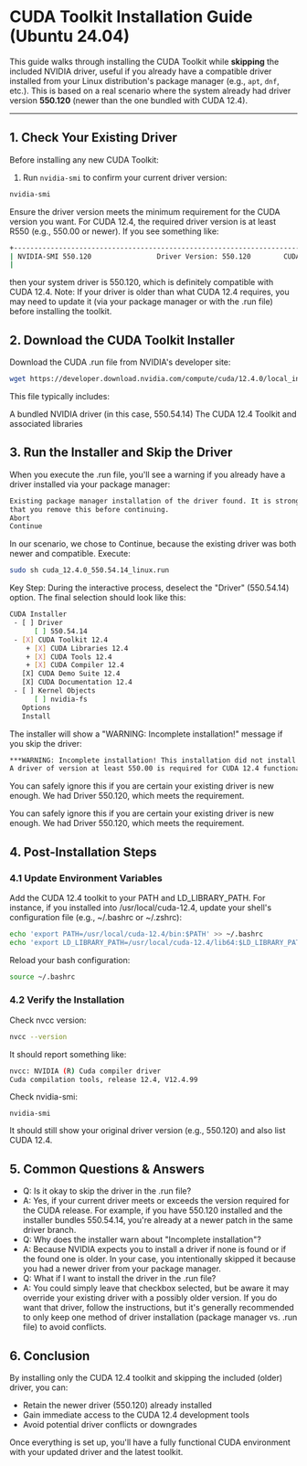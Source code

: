 # CUDA Toolkit Installation Guide (Ubuntu 24.04)

This guide walks through installing the CUDA Toolkit while **skipping** the included NVIDIA driver, useful if you already have a compatible driver installed from your Linux distribution's package manager (e.g., `apt`, `dnf`, etc.). This is based on a real scenario where the system already had driver version **550.120** (newer than the one bundled with CUDA 12.4).

---

## 1. Check Your Existing Driver

Before installing any new CUDA Toolkit:

1. Run `nvidia-smi` to confirm your current driver version:
```bash
nvidia-smi
```

Ensure the driver version meets the minimum requirement for the CUDA version you want. For CUDA 12.4, the required driver version is at least R550 (e.g., 550.00 or newer). If you see something like:

```bash
+-----------------------------------------------------------------------------------------+
| NVIDIA-SMI 550.120                Driver Version: 550.120        CUDA Version: 12.4     |
|
```

then your system driver is 550.120, which is definitely compatible with CUDA 12.4.
Note: If your driver is older than what CUDA 12.4 requires, you may need to update it (via your package manager or with the .run file) before installing the toolkit.

## 2. Download the CUDA Toolkit Installer
Download the CUDA .run file from NVIDIA's developer site:

```bash
wget https://developer.download.nvidia.com/compute/cuda/12.4.0/local_installers/cuda_12.4.0_550.54.14_linux.run
```

This file typically includes:

A bundled NVIDIA driver (in this case, 550.54.14)
The CUDA 12.4 Toolkit and associated libraries

## 3. Run the Installer and Skip the Driver
When you execute the .run file, you'll see a warning if you already have a driver installed via your package manager:

```bash
Existing package manager installation of the driver found. It is strongly recommended
that you remove this before continuing.
Abort
Continue
```

In our scenario, we chose to Continue, because the existing driver was both newer and compatible. Execute:

```bash
sudo sh cuda_12.4.0_550.54.14_linux.run
```

Key Step: During the interactive process, deselect the "Driver" (550.54.14) option. The final selection should look like this:

```bash
CUDA Installer
 - [ ] Driver
      [ ] 550.54.14
 - [X] CUDA Toolkit 12.4
    + [X] CUDA Libraries 12.4
    + [X] CUDA Tools 12.4
    + [X] CUDA Compiler 12.4
   [X] CUDA Demo Suite 12.4
   [X] CUDA Documentation 12.4
 - [ ] Kernel Objects
      [ ] nvidia-fs
   Options
   Install
```

The installer will show a "WARNING: Incomplete installation!" message if you skip the driver:

```bash
***WARNING: Incomplete installation! This installation did not install the CUDA Driver.
A driver of version at least 550.00 is required for CUDA 12.4 functionality to work.
```

You can safely ignore this if you are certain your existing driver is new enough. We had Driver 550.120, which meets the requirement.

You can safely ignore this if you are certain your existing driver is new enough. We had Driver 550.120, which meets the requirement.
## 4. Post-Installation Steps
### 4.1 Update Environment Variables
Add the CUDA 12.4 toolkit to your PATH and LD_LIBRARY_PATH. For instance, if you installed into /usr/local/cuda-12.4, update your shell's configuration file (e.g., ~/.bashrc or ~/.zshrc):

```bash
echo 'export PATH=/usr/local/cuda-12.4/bin:$PATH' >> ~/.bashrc
echo 'export LD_LIBRARY_PATH=/usr/local/cuda-12.4/lib64:$LD_LIBRARY_PATH' >> ~/.bashrc
```

Reload your bash configuration:

```bash
source ~/.bashrc
```

### 4.2 Verify the Installation
Check nvcc version:

```bash
nvcc --version
```

It should report something like:

```bash
nvcc: NVIDIA (R) Cuda compiler driver
Cuda compilation tools, release 12.4, V12.4.99
```

Check nvidia-smi:
```
nvidia-smi
```

It should still show your original driver version (e.g., 550.120) and also list CUDA 12.4.

## 5. Common Questions & Answers
- Q: Is it okay to skip the driver in the .run file?
- A: Yes, if your current driver meets or exceeds the version required for the CUDA release. For example, if you have 550.120 installed and the installer bundles 550.54.14, you're already at a newer patch in the same driver branch.
- Q: Why does the installer warn about "Incomplete installation"?
- A: Because NVIDIA expects you to install a driver if none is found or if the found one is older. In your case, you intentionally skipped it because you had a newer driver from your package manager.
- Q: What if I want to install the driver in the .run file?
- A: You could simply leave that checkbox selected, but be aware it may override your existing driver with a possibly older version. If you do want that driver, follow the instructions, but it's generally recommended to only keep one method of driver installation (package manager vs. .run file) to avoid conflicts.

## 6. Conclusion
By installing only the CUDA 12.4 toolkit and skipping the included (older) driver, you can:

- Retain the newer driver (550.120) already installed
- Gain immediate access to the CUDA 12.4 development tools
- Avoid potential driver conflicts or downgrades

Once everything is set up, you'll have a fully functional CUDA environment with your updated driver and the latest toolkit.
